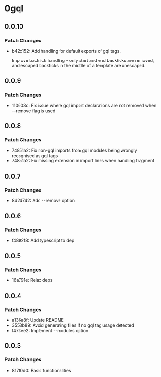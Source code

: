 # 0gql

## 0.0.10

### Patch Changes

- b42c152: Add handling for default exports of gql tags.

  Improve backtick handling - only start and end backticks are removed, and escaped backticks in the middle of a template are unescaped.

## 0.0.9

### Patch Changes

- 110603c: Fix issue where gql import declarations are not removed when --remove flag is used

## 0.0.8

### Patch Changes

- 74851a2: Fix non-gql imports from gql modules being wrongly recognised as gql tags
- 74851a2: Fix missing extension in import lines when handling fragment

## 0.0.7

### Patch Changes

- 8d24742: Add --remove option

## 0.0.6

### Patch Changes

- f4892f8: Add typescript to dep

## 0.0.5

### Patch Changes

- 16a791e: Relax deps

## 0.0.4

### Patch Changes

- a136a8f: Update README
- 3553b89: Avoid generating files if no gql tag usage detected
- f473ee2: Implement --modules option

## 0.0.3

### Patch Changes

- 817f0d0: Basic functionalities
